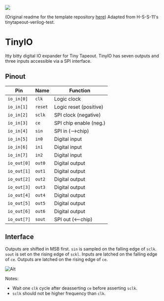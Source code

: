 ![](../../workflows/wokwi/badge.svg)

(Original readme for the template repository [here](https://github.com/mattvenn/wokwi-verilog-gds-test/blob/main/README.md))
Adapted from H-S-S-11's tinytapeout-verilog-test.

# TinyIO

Itty bitty digital IO expander for Tiny Tapeout. TinyIO has seven outputs and three inputs accessible via a SPI interface.

## Pinout

| Pin         | Name    | Function               |
|-------------|---------|------------------------|
| `io_in[0]`  | `clk`   | Logic clock            |
| `io_in[1]`  | `reset` | Logic reset (positive) |
| `io_in[2]`  | `sclk`  | SPI clock (negative)   |
| `io_in[3]`  | `ce`    | SPI chip enable (neg.) |
| `io_in[4]`  | `sin`   | SPI in (-->chip)       |
| `io_in[5]`  | `in0`   | Digital input          |
| `io_in[6]`  | `in1`   | Digital input          |
| `io_in[7]`  | `in2`   | Digital input          |
| `io_out[0]` | `out0`  | Digital output         |
| `io_out[1]` | `out1`  | Digital output         |
| `io_out[2]` | `out2`  | Digital output         |
| `io_out[3]` | `out3`  | Digital output         |
| `io_out[4]` | `out4`  | Digital output         |
| `io_out[5]` | `out5`  | Digital output         |
| `io_out[6]` | `out6`  | Digital output         |
| `io_out[7]` | `sout`  | SPI out (<--chip)      |

## Interface

Outputs are shifted in MSB first. `sin` is sampled on the falling edge of `sclk`. `sout` is set on the rising edge of `sckl`.
Inputs are latched on the falling edge of `ce`. Outputs are latched on the rising edge of `ce`.

![Alt](https://svg.wavedrom.com/github/AidanMedcalf/tinytapeout-tinyio/main/diagram/tinyio-spi.json5)

Notes:
* Wait one `clk` cycle after deasserting `ce` before asserting `sclk`.
* `sclk` should not be higher frequency than `clk`.

